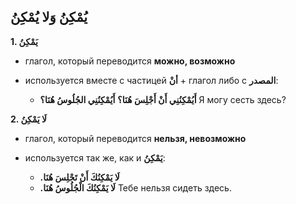 ﻿ يُمْكِنُ وَلا يُمْكِنُ
---

**1. يَمْكِنُ**

-  глагол, который переводится **можно, возможно**
-  используется вместе с частицей **أنْ** + глагол либо с **المصدر**:
    
    -   **أَيُمْكِنُنِي أَنْ أَجْلِسَ هُنَا؟**
**أَيُمْكِنُنِي الجُلُوسُ هُنَا؟**
Я могу сесть здесь?
        


**2. لَا يَمْكِنُ**

-    глагол, который переводится  **нельзя, невозможно**
- используется так же, как и **يَمْكِنُ**:
  
	 -   **.لَا يَمْكِنُكَ أَنْ تَجْلِسَ هُنَا**
    -   **.لَا يَمْكِنُكَ الْجُلُوسُ هُنَا**
Тебе нельзя сидеть здесь.
        

